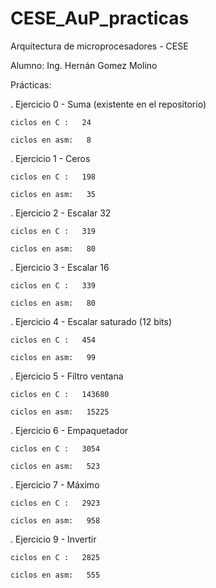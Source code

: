 # CESE_AuP_practicas

Arquitectura de microprocesadores - CESE

Alumno: Ing. Hernán Gomez Molino

Prácticas:

. Ejercicio 0 - Suma (existente en el repositorio)

    ciclos en C :   24 

    ciclos en asm:   8 

. Ejercicio 1 - Ceros

    ciclos en C :   198 

    ciclos en asm:   35 

. Ejercicio 2 - Escalar 32

    ciclos en C :   319 

    ciclos en asm:   80 

. Ejercicio 3 - Escalar 16

    ciclos en C :   339 

    ciclos en asm:   80 

. Ejercicio 4 - Escalar saturado (12 bits)

    ciclos en C :   454 

    ciclos en asm:   99 

. Ejercicio 5 - Filtro ventana

    ciclos en C :   143680  

    ciclos en asm:   15225 

. Ejercicio 6 - Empaquetador

    ciclos en C :   3054  

    ciclos en asm:   523 

. Ejercicio 7 - Máximo

    ciclos en C :   2923  

    ciclos en asm:   958 

. Ejercicio 9 - Invertir

    ciclos en C :   2825  

    ciclos en asm:   555 


